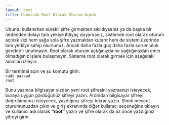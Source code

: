 ```yaml
---
layout: post
title: Ubuntuda Root Olarak Oturum Açmak
---
```


Ubuntu kullanırken sürekli şifre girmekten sıkıldıysanız ya da başka bir nedenden dolayı tam yekiye ihtiyaç duyarsanız, sistemde root olarak oturum açmak sizi hem sağa sola şifre yazmaktan kutarır hem de sistem üzerinde tam yetkiye sahip olursunuz. Ancak daha fazla güç daha fazla sorumluluk gerektirir unutmayın. Root olarak oturum açtığınızda ne yağtığınızdan emin olmadığınız işlere bulaşmayın. Sisteme root olarak girmek için aşağıdaki adımları izleyin:

Bir terminal açın ve şu komutu girin:
<br />
<code>sudo passwd root</code>

Bunu yazınca bilgisayar sizden yeni root şifresini yazmanızı isteyecek, buraya uygun gördüğünüz şifreyi yazın. Ardından bilgisayar şifreyi doğrulamanızı isteyecek, yazdığınız şifreyi tekrar yazın.
Şimdi mevcut oturumunuzdan çıkın ve giriş ekranında diğer kullanıcı seçeneğine tıklayın ve kullanıcı adı olarak <b>“root”</b> yazın ve şifre olarak da az önce yazdığınız şifreyi girin.
